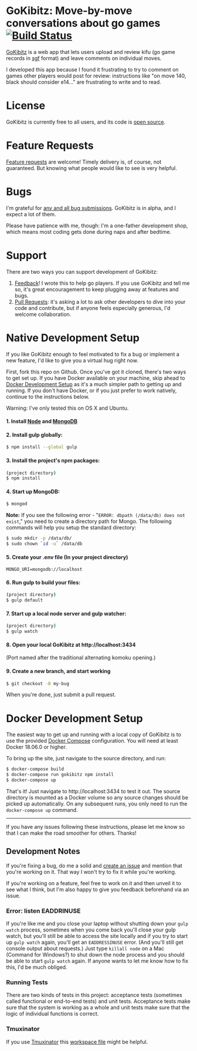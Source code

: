# GoKibitz: Move-by-move conversations about go games [![Build Status](https://travis-ci.org/neagle/gokibitz.svg?branch=master)](https://travis-ci.org/neagle/gokibitz)

[GoKibitz](http://gokibitz.com) is a web app that lets users upload and review kifu (go game records in [sgf](http://www.red-bean.com/sgf/) format) and leave comments on individual moves.

I developed this app because I found it frustrating to try to comment on games other players would post for review: instructions like "on move 140, black should consider e14..." are frustrating to write and to read.

# License

GoKibitz is currently free to all users, and its code is [open source](https://github.com/neagle/gokibitz/blob/master/LICENSE).

# Feature Requests

[Feature requests](https://github.com/neagle/gokibitz/issues) are welcome! Timely delivery is, of course, not guaranteed. But knowing what people would like to see is very helpful.

# Bugs

I'm grateful for [any and all bug submissions](https://github.com/neagle/gokibitz/issues). GoKibitz is in alpha, and I expect a lot of them.

Please have patience with me, though: I'm a one-father development shop, which means most coding gets done during naps and after bedtime.

# Support

There are two ways you can support development of GoKibitz:

1. [Feedback](mailto:nate@nateeagle.com)! I wrote this to help go players. If you use GoKibitz and tell me so, it's great encouragement to keep plugging away at features and bugs.
2. [Pull Requests](https://github.com/neagle/gokibitz/pulls): it's asking a lot to ask other developers to dive into your code and contribute, but if anyone feels especially generous, I'd welcome collaboration.

# Native Development Setup

If you like GoKibitz enough to feel motivated to fix a bug or implement a new feature, I'd like to give you a virtual hug right now.

First, fork this repo on Github. Once you've got it cloned, there's two ways to get set up. If you have Docker available on your machine, skip ahead to [Docker Development Setup](#docker-development-setup) as it's a much simpler path to getting up and running. If you don't have Docker, or if you just prefer to work natively, continue to the instructions below.

Warning: I've only tested this on OS X and Ubuntu.

#### 1. Install [Node](http://nodejs.org/) and [MongoDB](http://www.mongodb.com/h/a)

#### 2. Install gulp globally:

```sh
$ npm install --global gulp
```

#### 3. Install the project's npm packages:

```sh
(project directory)
$ npm install
```

#### 4. Start up MongoDB:

```sh
$ mongod
```

**Note:** If you see the following error - "`ERROR: dbpath (/data/db) does not exist`," you need to create a directory path for Mongo. The following commands will help you setup the standard directory:

```sh
$ sudo mkdir -p /data/db/
$ sudo chown `id -u` /data/db
```

#### 5. Create your .env file (In your project directory)

```
MONGO_URI=mongodb://localhost
```

#### 6. Run gulp to build your files:

```sh
(project directory)
$ gulp default
```

#### 7. Start up a local node server and gulp watcher:

```sh
(project directory)
$ gulp watch
```

#### 8. Open your local GoKibitz at http://localhost:3434

(Port named after the traditional alternating komoku opening.)

#### 9. Create a new branch, and start working

```sh
$ git checkout -B my-bug
```

When you're done, just submit a pull request.

# Docker Development Setup

The easiest way to get up and running with a local copy of GoKibitz is to use the provided [Docker Compose](https://docs.docker.com/compose/) configuration. You will need at least Docker 18.06.0 or higher.

To bring up the site, just navigate to the source directory, and run:

```sh
$ docker-compose build
$ docker-compose run gokibitz npm install
$ docker-compose up
```

That's it! Just navigate to http://localhost:3434 to test it out. The source directory is mounted as a Docker volume so any source changes should be picked up automatically. On any subsequent runs, you only need to run the `docker-compose up` command.

---

If you have any issues following these instructions, please let me know so that I can make the road smoother for others. Thanks!

## Development Notes

If you're fixing a bug, do me a solid and [create an issue](https://github.com/neagle/gokibitz/issues/new) and mention that you're working on it. That way I won't try to fix it while you're working.

If you're working on a feature, feel free to work on it and then unveil it to see what I think, but I'm also happy to give you feedback beforehand via an issue.

### Error: listen EADDRINUSE

If you're like me and you close your laptop without shutting down your `gulp watch` process, sometimes when you come back you'll close your gulp watch, but you'll still be able to access the site locally and if you try to start up `gulp watch` again, you'll get an `EADDRESSINUSE` error. (And you'll still get console output about requests.) Just type `killall node` on a Mac (Command for Windows?) to shut down the node process and you should be able to start `gulp watch` again. If anyone wants to let me know how to fix this, I'd be much obliged.

### Running Tests

There are two kinds of tests in this project: acceptance tests (sometimes
called functional or end-to-end tests) and unit tests. Acceptance tests make
sure that the system is working as a whole and unit tests make sure that the
logic of individual functions is correct.

### Tmuxinator

If you use [Tmuxinator](https://github.com/tmuxinator/tmuxinator) this
[workspace file](misc/gokibitz.yml) might be helpful.
